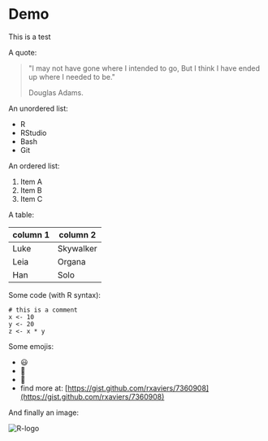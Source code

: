 # Demo

This is a test

A quote:

> "I may not have gone where I intended to go,
> But I think I have ended up where I needed to be."
>
> Douglas Adams.
 

An unordered list:

- R
- RStudio
- Bash
- Git


An ordered list:

1. Item A
2. Item B
3. Item C


A table:

| column 1 | column 2  |
|----------|-----------|
| Luke     | Skywalker |
| Leia     | Organa    |
| Han      | Solo      |


Some code (with R syntax):

```{r}
# this is a comment
x <- 10
y <- 20
z <- x * y
```

Some emojis:

- :smiley:
- :bear:
- :pencil:
- find more at: [https://gist.github.com/rxaviers/7360908](https://gist.github.com/rxaviers/7360908)


And finally an image:

![R-logo](https://www.r-project.org/logo/Rlogo.png)

